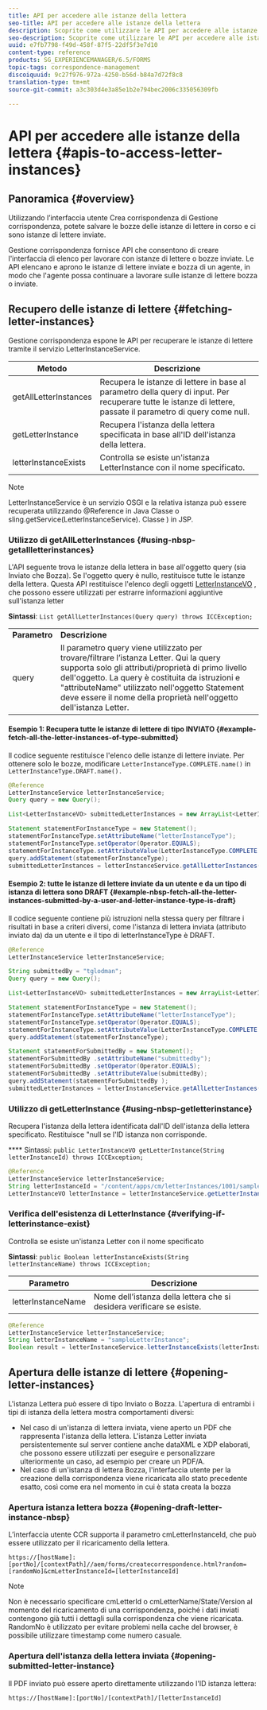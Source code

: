 ```yaml
---
title: API per accedere alle istanze della lettera
seo-title: API per accedere alle istanze della lettera
description: Scoprite come utilizzare le API per accedere alle istanze di lettere.
seo-description: Scoprite come utilizzare le API per accedere alle istanze di lettere.
uuid: e7fb7798-f49d-458f-87f5-22df5f3e7d10
content-type: reference
products: SG_EXPERIENCEMANAGER/6.5/FORMS
topic-tags: correspondence-management
discoiquuid: 9c27f976-972a-4250-b56d-b84a7d72f8c8
translation-type: tm+mt
source-git-commit: a3c303d4e3a85e1b2e794bec2006c335056309fb

---
```



# API per accedere alle istanze della lettera {#apis-to-access-letter-instances}

## Panoramica {#overview}

Utilizzando l’interfaccia utente Crea corrispondenza di Gestione corrispondenza, potete salvare le bozze delle istanze di lettere in corso e ci sono istanze di lettere inviate.

Gestione corrispondenza fornisce API che consentono di creare l&#39;interfaccia di elenco per lavorare con istanze di lettere o bozze inviate. Le API elencano e aprono le istanze di lettere inviate e bozza di un agente, in modo che l&#39;agente possa continuare a lavorare sulle istanze di lettere bozza o inviate.

## Recupero delle istanze di lettere {#fetching-letter-instances}

Gestione corrispondenza espone le API per recuperare le istanze di lettere tramite il servizio LetterInstanceService.

| Metodo | Descrizione |
|--- |--- |
| getAllLetterInstances | Recupera le istanze di lettere in base al parametro della query di input. Per recuperare tutte le istanze di lettere, passate il parametro di query come null. |
| getLetterInstance | Recupera l&#39;istanza della lettera specificata in base all&#39;ID dell&#39;istanza della lettera. |
| letterInstanceExists | Controlla se esiste un&#39;istanza LetterInstance con il nome specificato. |

>[!NOTE]
>
>LetterInstanceService è un servizio OSGI e la relativa istanza può essere recuperata utilizzando @Reference in Java
>Classe o sling.getService(LetterInstanceService). Classe ) in JSP.

### Utilizzo di getAllLetterInstances {#using-nbsp-getallletterinstances}

L&#39;API seguente trova le istanze della lettera in base all&#39;oggetto query (sia Inviato che Bozza). Se l&#39;oggetto query è nullo, restituisce tutte le istanze della lettera. Questa API restituisce l&#39;elenco degli oggetti [LetterInstanceVO](https://helpx.adobe.com/aem-forms/6-2/javadocs/com/adobe/icc/dbforms/obj/LetterInstanceVO.html) , che possono essere utilizzati per estrarre informazioni aggiuntive sull&#39;istanza letter

**Sintassi**: `List getAllLetterInstances(Query query) throws ICCException;`

<table>
 <tbody>
  <tr>
   <td><strong>Parametro</strong></td>
   <td><strong>Descrizione</strong></td>
  </tr>
  <tr>
   <td>query</td>
   <td>Il parametro query viene utilizzato per trovare/filtrare l’istanza Letter. Qui la query supporta solo gli attributi/proprietà di primo livello dell'oggetto. La query è costituita da istruzioni e "attributeName" utilizzato nell'oggetto Statement deve essere il nome della proprietà nell'oggetto dell'istanza Letter.<br /> </td>
  </tr>
 </tbody>
</table>

#### Esempio 1: Recupera tutte le istanze di lettere di tipo INVIATO {#example-fetch-all-the-letter-instances-of-type-submitted}

Il codice seguente restituisce l&#39;elenco delle istanze di lettere inviate. Per ottenere solo le bozze, modificare `LetterInstanceType.COMPLETE.name()` in `LetterInstanceType.DRAFT.name().`

```java
@Reference
LetterInstanceService letterInstanceService;
Query query = new Query();

List<LetterInstanceVO> submittedLetterInstances = new ArrayList<LetterInstanceVO>();

Statement statementForInstanceType = new Statement();
statementForInstanceType.setAttributeName("letterInstanceType");
statementForInstanceType.setOperator(Operator.EQUALS);
statementForInstanceType.setAttributeValue(LetterInstanceType.COMPLETE.name());
query.addStatement(statementForInstanceType);
submittedLetterInstances = letterInstanceService.getAllLetterInstances(query);
```

#### Esempio 2: tutte le istanze di lettere inviate da un utente e da un tipo di istanza di lettera sono DRAFT {#example-nbsp-fetch-all-the-letter-instances-submitted-by-a-user-and-letter-instance-type-is-draft}

Il codice seguente contiene più istruzioni nella stessa query per filtrare i risultati in base a criteri diversi, come l&#39;istanza di lettera inviata (attributo inviato da) da un utente e il tipo di letterInstanceType è DRAFT.

```java
@Reference
LetterInstanceService letterInstanceService;

String submittedBy = "tglodman";
Query query = new Query();

List<LetterInstanceVO> submittedLetterInstances = new ArrayList<LetterInstanceVO>();

Statement statementForInstanceType = new Statement();
statementForInstanceType.setAttributeName("letterInstanceType");
statementForInstanceType.setOperator(Operator.EQUALS);
statementForInstanceType.setAttributeValue(LetterInstanceType.COMPLETE.name());
query.addStatement(statementForInstanceType);

Statement statementForSubmittedBy = new Statement();
statementForSubmittedBy .setAttributeName("submittedby");
statementForSubmittedBy .setOperator(Operator.EQUALS);
statementForSubmittedBy .setAttributeValue(submittedBy);
query.addStatement(statementForSubmittedBy );
submittedLetterInstances = letterInstanceService.getAllLetterInstances(query);
```

### Utilizzo di getLetterInstance {#using-nbsp-getletterinstance}

Recupera l&#39;istanza della lettera identificata dall&#39;ID dell&#39;istanza della lettera specificato. Restituisce &quot;null se l&#39;ID istanza non corrisponde.

**** Sintassi: `public LetterInstanceVO getLetterInstance(String letterInstanceId) throws ICCException;`

```java
@Reference
LetterInstanceService letterInstanceService;
String letterInstanceId = "/content/apps/cm/letterInstances/1001/sampleLetterInstance";
LetterInstanceVO letterInstance = letterInstanceService.getLetterInstance(letterInstanceId );
```

### Verifica dell&#39;esistenza di LetterInstance {#verifying-if-letterinstance-exist}

Controlla se esiste un&#39;istanza Letter con il nome specificato

**Sintassi**: `public Boolean letterInstanceExists(String letterInstanceName) throws ICCException;`

| **Parametro** | **Descrizione** |
|---|---|
| letterInstanceName | Nome dell’istanza della lettera che si desidera verificare se esiste. |

```java
@Reference
LetterInstanceService letterInstanceService;
String letterInstanceName = "sampleLetterInstance";
Boolean result = letterInstanceService.letterInstanceExists(letterInstanceName );
```

## Apertura delle istanze di lettere {#opening-letter-instances}

L&#39;istanza Lettera può essere di tipo Inviato o Bozza. L&#39;apertura di entrambi i tipi di istanza della lettera mostra comportamenti diversi:

* Nel caso di un&#39;istanza di lettera inviata, viene aperto un PDF che rappresenta l&#39;istanza della lettera. L&#39;istanza Letter inviata persistentemente sul server contiene anche dataXML e XDP elaborati, che possono essere utilizzati per eseguire e personalizzare ulteriormente un caso, ad esempio per creare un PDF/A.
* Nel caso di un&#39;istanza di lettera Bozza, l&#39;interfaccia utente per la creazione della corrispondenza viene ricaricata allo stato precedente esatto, così come era nel momento in cui è stata creata la bozza

### Apertura istanza lettera bozza {#opening-draft-letter-instance-nbsp}

L’interfaccia utente CCR supporta il parametro cmLetterInstanceId, che può essere utilizzato per il ricaricamento della lettera.

`https://[hostName]:[portNo]/[contextPath]//aem/forms/createcorrespondence.html?random=[randomNo]&cmLetterInstanceId=[letterInstanceId]`

>[!NOTE]
>
>Non è necessario specificare cmLetterId o cmLetterName/State/Version al momento del ricaricamento di una corrispondenza, poiché i dati inviati contengono già tutti i dettagli sulla corrispondenza che viene ricaricata. RandomNo è utilizzato per evitare problemi nella cache del browser, è possibile utilizzare timestamp come numero casuale.

### Apertura dell&#39;istanza della lettera inviata {#opening-submitted-letter-instance}

Il PDF inviato può essere aperto direttamente utilizzando l&#39;ID istanza lettera:

`https://[hostName]:[portNo]/[contextPath]/[letterInstanceId]`

